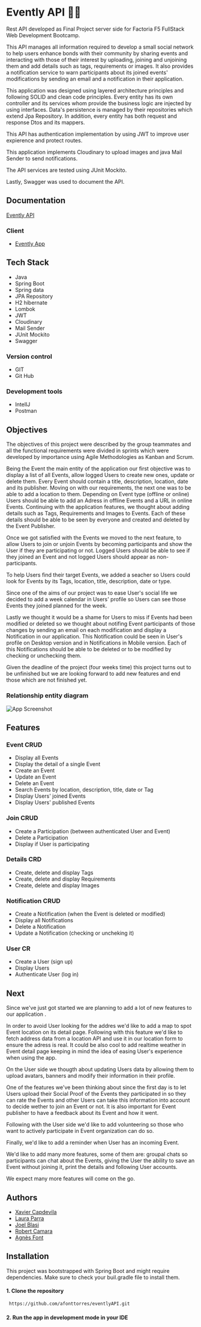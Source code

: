 
# Evently API 📅📌
Rest API developed as Final Project server side for Factoria F5 FullStack Web Development Bootcamp.

This API manages all information required to develop a small social network to help users enhance bonds with their community by sharing events and interacting with those of their interest by uploading, joining and unjoining them and add details such as tags, requirements or images. It also provides a notification service to warn participants about its joined events' modifications by sending an email and a notification in their application.

This application was designed using layered architecture principles and following SOLID and clean code principles. Every entity has its own controller and its services whom provide the business logic are injected by using interfaces. Data's persistence is managed by their repositories which extend Jpa Repository. In addition, every entity has both request and response Dtos and its mappers.

This API has authentication implementation by using JWT to improve user expierence and protect routes.

This application implements Cloudinary to upload images and java Mail Sender to send notifications.

The API services are tested using JUnit Mockito.

Lastly, Swagger was used to document the API.

## Documentation
[Evently API](http://localhost:8080/swagger-ui/index.html#/)

### Client
+ [Evently App](https://github.com/xcapde/eventlyUI)

## Tech Stack
+ Java
+ Spring Boot
+ Spring data
+ JPA Repository
+ H2 hibernate
+ Lombok
+ JWT
+ Cloudinary
+ Mail Sender
+ JUnit Mockito
+ Swagger

### Version control
+ GIT
+ Git Hub

### Development tools
+ IntelIJ
+ Postman

## Objectives
The objectives of this project were described by the group teammates and all the functional requirements were divided in sprints which were developed by importance using Agile Methodologies as Kanban and Scrum.

Being the Event the main entity of the application our first objective was to display a list of all Events, allow logged Users to create new ones, update or delete them. Every Event should contain a title, description, location, date and its publisher. Moving on with our requirements, the next one was to be able to add a location to them. Depending on Event type (offline or online) Users should be able to add an Adress in offline Events and a URL in online Events.
Continuing with the application features, we thought about adding details such as Tags, Requirements and Images to Events. Each of these details should be able to be seen by everyone and created and deleted by the Event Publisher.

Once we got satisfied with the Events we moved to the next feature, to allow Users to join or unjoin Events by becoming  participants and show the User if they are participating or not. Logged Users should be able to see if they joined an Event and not logged Users should appear as non-participants.

To help Users find their target Events, we added a seacher so Users could look for Events by its Tags, location, title, description, date or type.

Since one of the aims of our project was to ease User's social life we decided to add a week calendar in Users' profile so Users can see those Events they joined planned for the week.

Lastly we thought it would be a shame for Users to miss if Events had been modified or deleted so we thought about notifing Event participants of those changes by sending an email on each modification and display a Notification in our application. This Notification could be seen in User's profile on Desktop version and in Notifications in Mobile version. Each of this Notifications should be able to be deleted or to be modified by checking or unchecking them.

Given the deadline of the project (four weeks time) this project turns out to be unfinished but we are looking forward to add new features and end those which are not finished yet.

### Relationship entity diagram
![App Screenshot](https://res.cloudinary.com/dkju5on5v/image/upload/v1664302749/Evently_Entity_Diagram_1_lad8ix.png)
## Features
### Event CRUD
+ Display all Events
+ Display the detail of a single Event
+ Create an Event
+ Update an Event
+ Delete an Event
+ Search Events by location, description, title, date or Tag
+ Display Users' joined Events
+ Display Users' published Events

### Join CRUD
+ Create a Participation (between authenticated User and Event)
+ Delete a Participation
+ Display if User is participating

### Details CRD
+ Create, delete and display Tags
+ Create, delete and display Requirements
+ Create, delete and display Images

### Notification CRUD
+ Create a Notification (when the Event is deleted or modified)
+ Display all Notifications
+ Delete a Notification
+ Update a Notification (checking or uncheking it)

### User CR
+ Create a User (sign up)
+ Display Users
+ Authenticate User (log in)

## Next
Since we've just got started we are planning to add a lot of new features to our application .

In order to avoid User looking for the addres we'd like to add a map to spot Event location on its detail page. Following with this feature we'd like to fetch address data from a location API and use it in our location form to ensure the adress is real. It could be also cool to add realtime weather in Event detail page keeping in mind the idea of easing User's experience when using the app.

On the User side we thougth about updating Users data by allowing them to upload avatars, banners and modify their information in their profile.

One of the features we've been thinking about since the first day is to let Users upload their Social Proof of the Events they participated in so they can rate the Events and other Users can take this information into account to decide wether to join an Event or not. It is also important for Event publisher to have a feedback about its Event and how it went.

Following with the User side we'd like to add volunteering so those who want to actively participate in Event organization can do so.

Finally, we'd like to add a reminder when User has an incoming Event.

We'd like to add many more features, some of them are: groupal chats so participants can chat about the Events, giving the User the ability to save an Event without joining it,  print the details and following User accounts.

We expect many more features will come on the go.

## Authors
+ [Xavier Capdevila](https://github.com/xcapde)
+ [Laura Parra](https://github.com/lauraparra00)
+ [Joel Blasi](https://github.com/JoelBlasi)
+ [Robert Camara](https://github.com/rocailos)
+ [Agnès Font](https://github.com/afonttorres)

## Installation
This project was bootstrapped with Spring Boot and might require dependencies. Make sure to check your buil.gradle file to install them. 

#### 1. Clone the repository
```bash
 https://github.com/afonttorres/eventlyAPI.git
```


#### 2. Run the app in development mode in your IDE